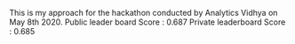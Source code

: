 This is my approach for the hackathon conducted by Analytics Vidhya on May 8th 2020.
Public leader board Score : 0.687
Private leaderboard Score : 0.685

